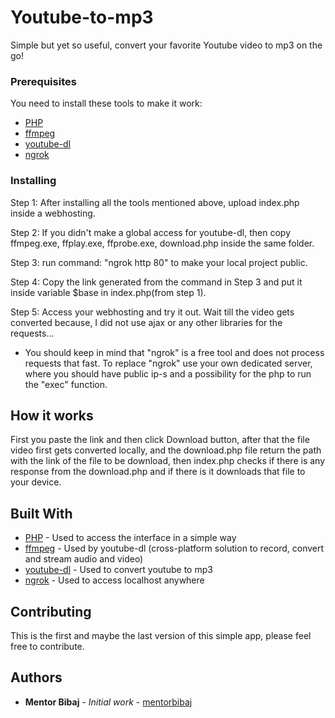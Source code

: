 ﻿# Youtube-to-mp3

Simple but yet so useful, convert your favorite Youtube video to mp3 on the go!

### Prerequisites

You need to install these tools to make it work:

* [PHP](https://www.php.net/) 
* [ffmpeg](https://www.ffmpeg.org/) 
* [youtube-dl](https://youtube-dl.org/)
* [ngrok](https://ngrok.com/) 


### Installing

Step 1: After installing all the tools mentioned above, upload index.php inside a webhosting.

Step 2: If you didn't make a global access for youtube-dl, then copy ffmpeg.exe, ffplay.exe, ffprobe.exe, download.php inside the same folder.

Step 3: run command: "ngrok http 80" to make your local project public.

Step 4: Copy the link generated from the command in Step 3 and put it inside variable $base in index.php(from step 1).

Step 5: Access your webhosting and try it out. Wait till the video gets converted because, I did not use ajax or any other libraries for the requests...

* You should keep in mind that "ngrok" is a free tool and does not process requests that fast. To replace "ngrok" use your own dedicated server, where you should have public ip-s and a possibility for the php to run the "exec" function.

## How it works

First you paste the link and then click Download button, after that the file video first gets converted locally, and the download.php file return the path with the link of the file to be download, then index.php checks if there is any response from the download.php and if there is it downloads that file to your device.

## Built With

* [PHP](https://www.php.net/) - Used to access the interface in a simple way
* [ffmpeg](https://www.ffmpeg.org/) - Used by youtube-dl (cross-platform solution to record, convert and stream audio and video)
* [youtube-dl](https://youtube-dl.org/) - Used to convert youtube to mp3
* [ngrok](https://ngrok.com/) - Used to access localhost anywhere

## Contributing

This is the first and maybe the last version of this simple app, please feel free to contribute. 

## Authors

* **Mentor Bibaj** - *Initial work* - [mentorbibaj](https://github.com/mentorbibaj)

